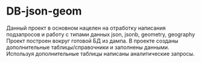 # DB-json-geom
Данный проект в основном нацелен на отработку написания подзапросов и работу с типами данных json, jsonb, geometry, geography
Проект построен вокруг готовой БД из дампа. В проекте созданы дополнительные таблицы/справочники и заполнены данными.
Используя дополнительные таблицы написаны аналитические запросы.
